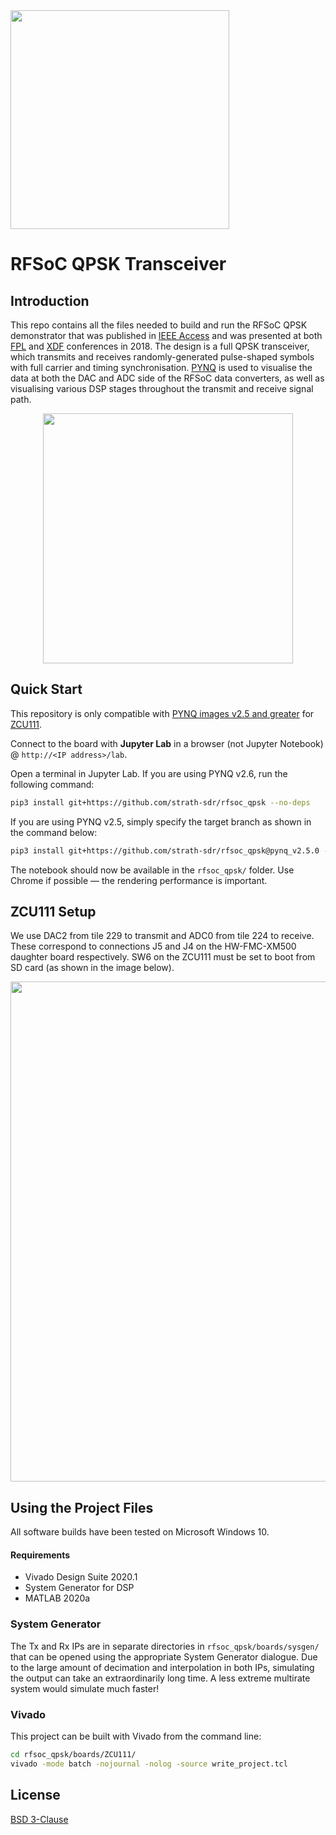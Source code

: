 <img src="https://www.strath.ac.uk/media/1newwebsite/webteam/logos/xUoS_Logo_Horizontal.png.pagespeed.ic.M6gv_BmDx1.png" width="350">

# RFSoC QPSK Transceiver 

## Introduction
This repo contains all the files needed to build and run the RFSoC QPSK demonstrator that was published in [IEEE Access](https://ieeexplore.ieee.org/document/9139483) and was presented at both [FPL](https://fpl2018.org/) and [XDF](http://www.xilinx.com/xdf) conferences in 2018. The design is a full QPSK transceiver, which transmits and receives randomly-generated pulse-shaped symbols with full carrier and timing synchronisation. [PYNQ](https://github.com/xilinx/pynq) is used to visualise the data at both the DAC and ADC side of the RFSoC data converters, as well as visualising various DSP stages throughout the transmit and receive signal path.

<p align="center">
  <img src="https://github.com/strath-sdr/rfsoc_qpsk/blob/master/img/constellation_small.gif" width="400" height="400" />
<p/>

## Quick Start

This repository is only compatible with [PYNQ images v2.5 and greater](https://github.com/Xilinx/PYNQ/releases) for [ZCU111](https://www.xilinx.com/products/boards-and-kits/zcu111.html).

Connect to the board with **Jupyter Lab** in a browser (not Jupyter Notebook) @ `http://<IP address>/lab`. 

Open a terminal in Jupyter Lab. If you are using PYNQ v2.6, run the following command:
```sh
pip3 install git+https://github.com/strath-sdr/rfsoc_qpsk --no-deps
```

If you are using PYNQ v2.5, simply specify the target branch as shown in the command below:
```sh
pip3 install git+https://github.com/strath-sdr/rfsoc_qpsk@pynq_v2.5.0 --no-deps
```

The notebook should now be available in the `rfsoc_qpsk/` folder.
Use Chrome if possible — the rendering performance is important.

## ZCU111 Setup
We use DAC2 from tile 229 to transmit and ADC0 from tile 224 to receive. These correspond to connections J5 and J4 on the HW-FMC-XM500 daughter board respectively. SW6 on the ZCU111 must be set to boot from SD card (as shown in the image below).

<p align="center">
<img src="https://github.com/strath-sdr/rfsoc_qpsk/blob/master/img/rfsoc_setup.png" width="800">
<p/>

## Using the Project Files
All software builds have been tested on Microsoft Windows 10.
#### Requirements
- Vivado Design Suite 2020.1
- System Generator for DSP
- MATLAB 2020a

### System Generator
The Tx and Rx IPs are in separate directories in `rfsoc_qpsk/boards/sysgen/` that can be opened using the appropriate System Generator dialogue. Due to the large amount of decimation and interpolation in both IPs, simulating the output can take an extraordinarily long time. A less extreme multirate system would simulate much faster! 

### Vivado
This project can be built with Vivado from the command line:
```sh
cd rfsoc_qpsk/boards/ZCU111/
vivado -mode batch -nojournal -nolog -source write_project.tcl
```

## License 
[BSD 3-Clause](https://github.com/strath-sdr/rfsoc_qpsk/blob/master/LICENSE)